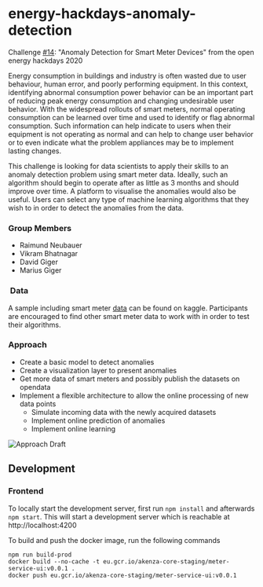 # energy-hackdays-anomaly-detection

Challenge [#14](https://hack.opendata.ch/project/579): "Anomaly Detection for Smart Meter Devices" from the open energy hackdays 2020

Energy consumption in buildings and industry is often wasted due to user behaviour, human error, and poorly performing equipment. In this context, identifying abnormal consumption power behavior can be an important part of reducing peak energy consumption and changing undesirable user behavior. With the widespread rollouts of smart meters, normal operating consumption can be learned over time and used to identify or flag abnormal consumption. Such information can help indicate to users when their equipment is not operating as normal and can help to change user behavior or to even indicate what the problem appliances may be to implement lasting changes.

This challenge is looking for data scientists to apply their skills to an anomaly detection problem using smart meter data. Ideally, such an algorithm should begin to operate after as little as 3 months and should improve over time. A platform to visualise the anomalies would also be useful. Users can select any type of machine learning algorithms that they wish to in order to detect the anomalies from the data.

### Group Members

- Raimund Neubauer
- Vikram Bhatnagar
- David Giger
- Marius Giger

###  Data

A sample including smart meter [data](https://www.kaggle.com/portiamurray/anomaly-detection-smart-meter-data-sample) can be found on kaggle. Participants are encouraged to find other smart meter data to work with in order to test their algorithms.

### Approach

- Create a basic model to detect anomalies
- Create a visualization layer to present anomalies
- Get more data of smart meters and possibly publish the datasets on opendata
- Implement a flexible architecture to allow the online processing of new data points
  - Simulate incoming data with the newly acquired datasets
  - Implement online prediction of anomalies
  - Implement online learning

![Approach Draft](https://github.com/nidDrBiglr/energy-hackdays-anomaly-detection/blob/master/approach.jpg "Approach Draft")

## Development

### Frontend

To locally start the development server, first run `npm install` and afterwards `npm start`. This will start a development server which is reachable at http://localhost:4200

To build and push the docker image, run the following commands

```
npm run build-prod
docker build --no-cache -t eu.gcr.io/akenza-core-staging/meter-service-ui:v0.0.1 .
docker push eu.gcr.io/akenza-core-staging/meter-service-ui:v0.0.1
```
